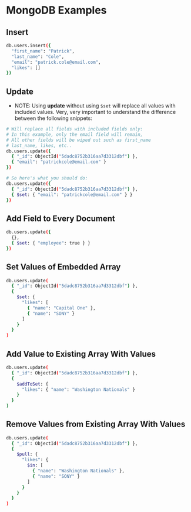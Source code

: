 # MongoDB Examples

## Insert

```bash
db.users.insert({
  "first_name": "Patrick",
  "last_name": "Cole",
  "email": "patrick.cole@email.com",
  "likes": []
})
```

## Update

- NOTE: Using **update** without using `$set` will replace all values with included values. Very, very important to understand the difference between the following snippets:

```bash
# Will replace all fields with included fields only:
# In this example, only the email field will remain,
# All other fields will be wiped out such as first_name
# last_name, likes, etc..
db.users.update({
  { "_id": ObjectId("5dadc8752b316aa7d3312dbf") },
  { "email": "patrickcole@email.com" }
})
```

```bash
# So here's what you should do:
db.users.update({
  { "_id": ObjectId("5dadc8752b316aa7d3312dbf") },
  { $set: { "email": "patrickcole@email.com" } }
})
```

## Add Field to Every Document

```bash
db.users.update({
  {},
  { $set: { "employee": true } }
})
```

## Set Values of Embedded Array

```bash
db.users.update(
  { "_id": ObjectId("5dadc8752b316aa7d3312dbf") },
  {
    $set: {
      "likes": [
        { "name": "Capital One" },
        { "name": "SONY" }
      ]
    }
  }
)
```

## Add Value to Existing Array With Values

```bash
db.users.update(
  { "_id": ObjectId("5dadc8752b316aa7d3312dbf") },
  {
    $addToSet: {
      "likes": { "name": "Washington Nationals" }
    }
  }
)
```

## Remove Values from Existing Array With Values

```bash
db.users.update(
  { "_id": ObjectId("5dadc8752b316aa7d3312dbf") },
  {
    $pull: {
      "likes": {
        $in: [
          { "name": "Washington Nationals" },
          { "name": "SONY" }
        ]
      }
    }
  }
)
```